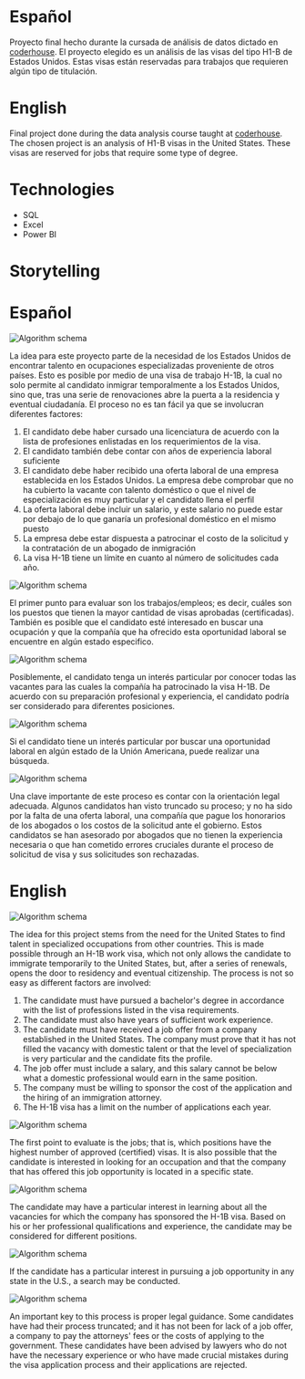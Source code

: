 # Español
Proyecto final hecho durante la cursada de análisis de datos dictado en [coderhouse](https://us.coderhouse.com/). 
El proyecto elegido es un análisis de las visas del tipo H1-B de Estados Unidos.
Estas visas están reservadas para trabajos que requieren algún tipo de titulación.

# English
Final project done during the data analysis course taught at [coderhouse](https://us.coderhouse.com/). 
The chosen project is an analysis of H1-B visas in the United States.
These visas are reserved for jobs that require some type of degree.

# Technologies
* SQL
* Excel
* Power BI

# Storytelling
# Español

![Algorithm schema](./images/portada.png)

La idea para este proyecto parte de la necesidad de los Estados Unidos de encontrar talento en ocupaciones especializadas proveniente de otros países. 
Esto es posible por medio de una visa de trabajo H-1B, la cual no solo permite al candidato inmigrar temporalmente a los Estados Unidos, sino que, tras una serie de renovaciones abre la puerta a la residencia y eventual ciudadanía.
El proceso no es tan fácil ya que se involucran diferentes factores:
1. El candidato debe haber cursado una licenciatura de acuerdo con la lista de profesiones enlistadas en los requerimientos de la visa.
2. El candidato también debe contar con años de experiencia laboral suficiente
3. El candidato debe haber recibido una oferta laboral de una empresa establecida en los Estados Unidos. La empresa debe comprobar que no ha cubierto la vacante con talento doméstico o que el nivel de especialización es muy particular y el candidato llena el perfil
4. La oferta laboral debe incluir un salario, y este salario no puede estar por debajo de lo que ganaría un profesional doméstico en el mismo puesto
5. La empresa debe estar dispuesta a patrocinar el costo de la solicitud y la contratación de un abogado de inmigración
6. La visa H-1B tiene un límite en cuanto al número de solicitudes cada año.


![Algorithm schema](./images/trabajos.png)

El primer punto para evaluar son los trabajos/empleos; es decir, cuáles son los puestos que tienen la mayor cantidad de visas aprobadas (certificadas).
También es posible que el candidato esté interesado en buscar una ocupación y que la compañía que ha ofrecido esta oportunidad laboral se encuentre en algún estado especifico.

![Algorithm schema](./images/companias.png)

Posiblemente, el candidato tenga un interés particular por conocer todas las vacantes para las cuales la compañía ha patrocinado la visa H-1B. 
De acuerdo con su preparación profesional y experiencia, el candidato podría ser considerado para diferentes posiciones.

![Algorithm schema](./images/mapa.png)

Si el candidato tiene un interés particular por buscar una oportunidad laboral en algún estado de la Unión Americana, puede realizar una búsqueda.

![Algorithm schema](./images/abogados.png)

Una clave importante de este proceso es contar con la orientación legal adecuada. 
Algunos candidatos han visto truncado su proceso; y no ha sido por la falta de una oferta laboral, una compañía que pague los honorarios de los abogados o los costos de la solicitud ante el gobierno. 
Estos candidatos se han asesorado por abogados que no tienen la experiencia necesaria o que han cometido errores cruciales durante el proceso de solicitud de visa y sus solicitudes son rechazadas.

# English

![Algorithm schema](./images/portada.png)

The idea for this project stems from the need for the United States to find talent in specialized occupations from other countries. 
This is made possible through an H-1B work visa, which not only allows the candidate to immigrate temporarily to the United States, but, after a series of renewals, opens the door to residency and eventual citizenship.
The process is not so easy as different factors are involved:
1. The candidate must have pursued a bachelor's degree in accordance with the list of professions listed in the visa requirements.
2. The candidate must also have years of sufficient work experience.
3. The candidate must have received a job offer from a company established in the United States. The company must prove that it has not filled the vacancy with domestic talent or that the level of specialization is very particular and the candidate fits the profile.
4. The job offer must include a salary, and this salary cannot be below what a domestic professional would earn in the same position.
5. The company must be willing to sponsor the cost of the application and the hiring of an immigration attorney.
6. The H-1B visa has a limit on the number of applications each year.

![Algorithm schema](./images/trabajos.png)

The first point to evaluate is the jobs; that is, which positions have the highest number of approved (certified) visas.
It is also possible that the candidate is interested in looking for an occupation and that the company that has offered this job opportunity is located in a specific state.

![Algorithm schema](./images/companias.png)

The candidate may have a particular interest in learning about all the vacancies for which the company has sponsored the H-1B visa. 
Based on his or her professional qualifications and experience, the candidate may be considered for different positions.

![Algorithm schema](./images/mapa.png)

If the candidate has a particular interest in pursuing a job opportunity in any state in the U.S., a search may be conducted.

![Algorithm schema](./images/abogados.png)

An important key to this process is proper legal guidance. 
Some candidates have had their process truncated; and it has not been for lack of a job offer, a company to pay the attorneys' fees or the costs of applying to the government. 
These candidates have been advised by lawyers who do not have the necessary experience or who have made crucial mistakes during the visa application process and their applications are rejected.
